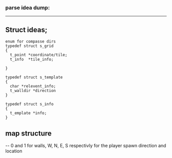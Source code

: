 



### parse idea dump:

----------------------

## Struct ideas;

```
enum for compasse dirs
typedef struct s_grid
{
  t_point *coordinate/tile;
  t_info  *tile_info;
  
}

typedef struct s_template
{
  char *relevent_info;
  t_walldir *direction
}

typedef struct s_info
{
  t_emplate *info;
}

```
## map structure

-- 0 and 1 for walls, W, N, E, S respectivly for the player spawn direction and location
